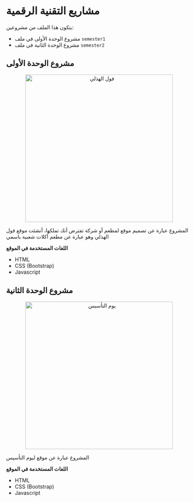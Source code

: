 <div>
  
# مشاريع التقنية الرقمية

يتكون هذا الملف من مشروعين:
- مشروع الوحدة الأولى في ملف `semester1`
- مشروع الوحدة الثانية في ملف `semester2`

## مشروع الوحدة الأولى
<p align="center">
  <img src="https://abdulelaha.github.io/semester1/images/logo.png" width="400" alt="فول الهذلي"/>
</p>
 المشروع عبارة عن تصميم موقع لمطعم أو شركة تفترض أنك تملكها، أنشئت موقع فول الهذلي وهو عبارة عن مطعم أكلات شعبية باسمي

**اللغات المستخدمة في الموقع**
- HTML
- CSS (Bootstrap)
- Javascript

## مشروع الوحدة الثانية
<p align="center">
  <img src="https://www.foundingday.sa/assets/asset-7.svg" width="400" alt="يوم التأسيس"/>
</p>
المشروع عبارة عن موقع ليوم التأسيس

**اللغات المستخدمة في الموقع**
- HTML
- CSS (Bootstrap)
- Javascript
</div>
